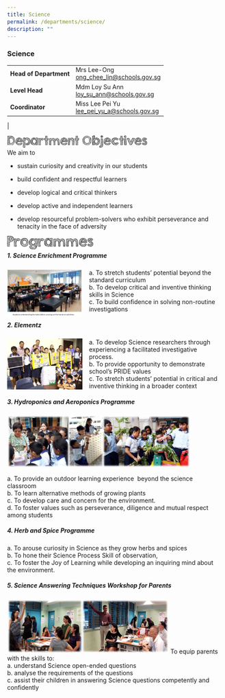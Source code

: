 ```yaml
---
title: Science
permalink: /departments/science/
description: ""
---
```

### **Science**

|  |  |
|---|---|
| **Head of Department** | Mrs Lee-Ong<br>[ong_chee_lin@schools.gov.sg](mailto:ong_chee_lin@schools.gov.sg) |
| **Level Head** | Mdm Loy Su Ann<br>[loy_su_ann@schools.gov.sg](mailto:loy_su_ann@schools.gov.sg) |
| **Coordinator** | Miss Lee Pei Yu<br>[lee_pei_yu_a@schools.gov.sg](mailto:lee_pei_yu_a@schools.gov.sg) |
|

<img align="left" style="width:65%" src="/images/department%20objectives.jpg">

<br>

We aim to  

*   sustain curiosity and creativity in our students  

*   build confident and respectful learners  

*   develop logical and critical thinkers  
      
*   develop active and independent learners  
    
*   develop resourceful problem-solvers who exhibit perseverance and tenacity in the face of adversity

<img align="left" style="width:40%" src="/images/programmes.png">

<br>

##### **1. Science Enrichment Programme**

<img src="/images/sci1.jpg" style="width:35%;margin-right:15px;" align = "left">
a. To stretch students’ potential beyond the standard curriculum<br>
b. To develop critical and inventive thinking skills in Science<br>
c. To build confidence in solving non-routine investigations

##### **2. Elementz**

<img src="/images/sci2.png" style="width:35%;margin-right:15px;" align = "left">
a. To develop Science researchers through experiencing a facilitated investigative process.<br>
b. To provide opportunity to demonstrate school’s PRIDE values<br>
c. To stretch students’ potential in critical and inventive thinking in a broader context

##### **3. Hydroponics and Aeroponics Programme**

<img src="/images/sci3.png" style="width:85%">

a. To provide an outdoor learning experience  beyond the science classroom<br>
b. To learn alternative methods of growing plants<br>
c. To develop care and concern for the environment.<br>
d. To foster values such as perseverance, diligence and mutual respect among students

##### **4. Herb and Spice Programme**
a. To arouse curiosity in Science as they grow herbs and spices<br>
b. To hone their Science Process Skill of observation,<br>
c. To foster the Joy of Learning while developing an inquiring mind about the environment.

##### **5. Science Answering Techniques Workshop for Parents**
<img src="/images/sci4.png" style="width:75%">
To equip parents with the skills to:<br>
a. understand Science open-ended questions<br>
b. analyse the requirements of the questions<br>
c. assist their children in answering Science questions competently and confidently